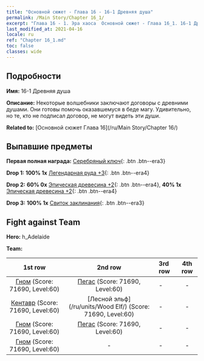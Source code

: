 ```yaml
---
title: "Основной сюжет - Глава 16 - 16-1 Древняя душа"
permalink: /Main Story/Chapter 16_1/
excerpt: "Глава 16 - 1. Эра хаоса  Основной сюжет - Глава 16_1. 16-1 Древняя душа"
last_modified_at: 2021-04-16
locale: ru
ref: "Chapter 16_1.md"
toc: false
classes: wide
---
```


## Подробности

 **Имя:** 16-1 Древняя душа

 **Описание:** Некоторые волшебники заключают договоры с древними душами. Они готовы помочь оказавшемуся в беде магу. Удивительно, но те, кто не подписал договор, не могут видеть эти души.

 **Related to:** [Основной сюжет Глава 16](/ru/Main Story/Chapter 16/)

## Выпавшие предметы

 **Первая полная награда:** [Серебряный ключ](/ru/Items/con_693/){: .btn .btn--era3}

 **Drop 1:** **100% 1x** [Легендарная руда +3](/ru/Items/mat_54/){: .btn .btn--era4}

 **Drop 2:** **60% 0x** [Эпическая древесина +2](/ru/Items/mat_48/){: .btn .btn--era4}, **40% 1x** [Эпическая древесина +2](/ru/Items/mat_48/){: .btn .btn--era4}

 **Drop 3:** **100% 1x** [Свиток заклинания](/ru/Items/con_694/){: .btn .btn--era3}


## Fight against Team
 **Hero:** h_Adelaide

 **Team:**


  | 1st row | 2nd row | 3rd row | 4th row |
  |:----:|:----:|:----|:----:|
  | [Гном](/ru/units/Dwarf/) (Score: 71690, Level:60)  | [Пегас](/ru/units/Pegasus/) (Score: 71690, Level:60)  | - | - |
  | [Кентавр](/ru/units/Centaur/) (Score: 71690, Level:60)  | [Лесной эльф](/ru/units/Wood Elf/) (Score: 71690, Level:60)  | - | - |
  | [Гном](/ru/units/Dwarf/) (Score: 71690, Level:60)  | [Пегас](/ru/units/Pegasus/) (Score: 71690, Level:60)  | - | - |
  | [Гном](/ru/units/Dwarf/) (Score: 71690, Level:60)  | - | - | - |


